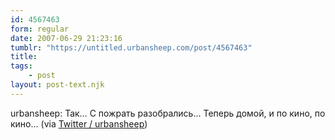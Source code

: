 ```yaml
---
id: 4567463
form: regular
date: 2007-06-29 21:23:16
tumblr: "https://untitled.urbansheep.com/post/4567463"
title:
tags:
    - post
layout: post-text.njk
---
```


<p>urbansheep: Так&hellip; С пожрать разобрались&hellip; Теперь домой, и по кино, по кино&hellip; (via <a href="http://twitter.com/urbansheep/statuses/126603092">Twitter / urbansheep</a>)</p>


